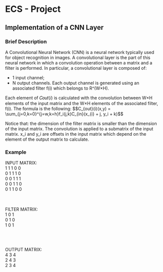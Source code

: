 # ECS - Project
<h2>Implementation of a CNN Layer</h2>
<h3>Brief Description</h3>
<p>
  A Convolutional Neural Network (CNN) is a neural network typically used for object recognition in images. A convolutional layer is the part of this neural network in
  which a convolution operation between a matrix and a filter is performed. In particular, a convolutional layer is composed of:
  <ul>
    <li>1 input channel;</li>
    <li>N output channels. Each output channel is generated using an associated filter f(i) which belongs to R^(W×H).</li>
  </ul>
  Each element of 𝐶𝑜𝑢𝑡(𝑖) is calculated with the convolution between W×H elements of the input matrix and the W×H elements of the associated filter, f(i). The formula is
  the following:
                                        $$C_{out}(i)(x,y) = \sum_{j=0,k=0}^{j=w,k=h}f_i(j,k)C_{in}(x_{i} + j, y_i + k)$$
</p>
<p>    
  Notice that: the dimension of the filter matrix is smaller than the dimension of the input matrix. The convolution is applied to a submatrix of the input matrix. x_i
  and y_i are offsets in the input matrix which depend on the element of the output matrix to calculate.
</p>
<h3>Example</h3>
<p>
  INPUT MATRIX: <br/>
  1	1	1	0	0     <br/>
  0	1	1	1	0     <br/>
  0	0	1	1	1     <br/>
  0	0	1	1	0     <br/>
  0	1	1	0	0     <br/>
  
  <br/>
  <br/>

  FILTER MATRIX: <br/>
  1	0	1          <br/>
  0	1	0          <br/>
  1	0	1          <br/>

  <br/>
  <br/>
  
  OUTPUT MATRIX: <br/>
  4	3	4          <br/>
  2	4	3          <br/>
  2	3	4          <br/>
</p>

